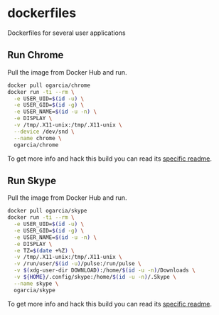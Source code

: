 # dockerfiles
Dockerfiles for several user applications

## Run Chrome

Pull the image from Docker Hub and run.

```bash
docker pull ogarcia/chrome
docker run -ti --rm \
  -e USER_UID=$(id -u) \
  -e USER_GID=$(id -g) \
  -e USER_NAME=$(id -u -n) \
  -e DISPLAY \
  -v /tmp/.X11-unix:/tmp/.X11-unix \
  --device /dev/snd \
  --name chrome \
  ogarcia/chrome
```

To get more info and hack this build you can read its [specific readme][1].

## Run Skype

Pull the image from Docker Hub and run.

```bash
docker pull ogarcia/skype
docker run -ti --rm \
  -e USER_UID=$(id -u) \
  -e USER_GID=$(id -g) \
  -e USER_NAME=$(id -u -n) \
  -e DISPLAY \
  -e TZ=$(date +%Z) \
  -v /tmp/.X11-unix:/tmp/.X11-unix \
  -v /run/user/$(id -u)/pulse:/run/pulse \
  -v $(xdg-user-dir DOWNLOAD):/home/$(id -u -n)/Downloads \
  -v ${HOME}/.config/skype:/home/$(id -u -n)/.Skype \
  --name skype \
  ogarcia/skype
```

To get more info and hack this build you can read its [specific readme][2].

[1]: chrome/README.md
[2]: skype/README.md
